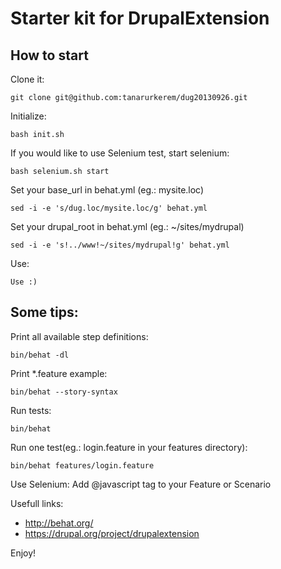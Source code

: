 Starter kit for DrupalExtension
===============================

How to start
------------

Clone it:

    git clone git@github.com:tanarurkerem/dug20130926.git

Initialize:

    bash init.sh

If you would like to use Selenium test, start selenium:

    bash selenium.sh start

Set your base\_url in behat.yml (eg.: mysite.loc)

    sed -i -e 's/dug.loc/mysite.loc/g' behat.yml

Set your drupal\_root in behat.yml (eg.: ~/sites/mydrupal)

    sed -i -e 's!../www!~/sites/mydrupal!g' behat.yml

Use:

    Use :)

Some tips:
----------

Print all available step definitions:

    bin/behat -dl

Print \*.feature example:

    bin/behat --story-syntax

Run tests:

    bin/behat

Run one test(eg.: login.feature in your features directory):

    bin/behat features/login.feature

Use Selenium:
  Add @javascript tag to your Feature or Scenario

Usefull links:

* http://behat.org/
* https://drupal.org/project/drupalextension

Enjoy!
